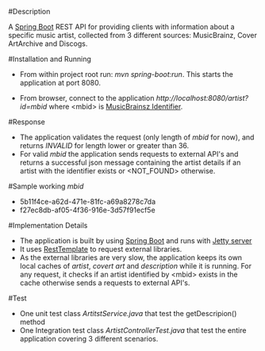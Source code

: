 #Description

A [Spring Boot](https://spring.io/projects/spring-boot) REST API for providing clients with information about a specific music
artist, collected from 3 different sources: MusicBrainz, Cover ArtArchive and Discogs.

#Installation and Running


* From within project root run: *mvn spring-boot:run*. This starts the application at port 8080.

* From browser, connect to the application *http://localhost:8080/artist?id=mbid*  where \<mbid> is [MusicBrainsz Identifier](https://musicbrainz.org/doc/MusicBrainz_Identifier).

#Response

* The application validates the request (only length of *mbid* for now), and returns *INVALID* for <mbid> length lower or greater than 36.
* For valid *mbid* the application sends requests to external API's and 
 returns a successful json message containing the artist details if an artist with the identifier exists or <NOT_FOUND> otherwise.
 
#Sample working *mbid*

* 5b11f4ce-a62d-471e-81fc-a69a8278c7da
* f27ec8db-af05-4f36-916e-3d57f91ecf5e


#Implementation Details

* The application is built by using [Spring Boot](https://spring.io/projects/spring-boot) and runs with [Jetty server](https://www.eclipse.org/jetty/)
* It uses [RestTemplate](https://docs.spring.io/spring-android/docs/current/reference/html/rest-template.html) to request external libraries.
* As the external libraries are very slow, the application keeps its own local caches of *artist*, *covert art* and *description* while it is running. 
For any request, it checks if an artist identified by \<mbid> exists in the cache otherwise sends a requests to external API's. 
                                                                                        

#Test
* One unit test class *ArtitstService.java* that test the getDescripion() method
* One Integration test class *ArtistControllerTest.java* that test the entire application covering 3 different scenarios.

